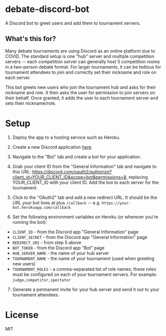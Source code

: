 # debate-discord-bot

A Discord bot to greet users and add them to tournament servers.

## What's this for?

Many debate tournaments are using Discord as an online platform due to COVID. The standard setup is one "hub" server and multiple competition servers -- each competition server can generally host 5 competition rooms in a two-person debate format. For larger tournaments, it can be tedious for tournament attendees to join and correctly set their nickname and role on each server.

This bot greets new users who join the tournament hub and asks for their nickname and role. It then asks the user for permission to join servers on their behalf. Once granted, it adds the user to each tournament server and sets their nickname/role.

# Setup

1. Deploy the app to a hosting service such as Heroku.

2. Create a new Discord application [here](https://discord.com/developers/applications).

3. Navigate to the "Bot" tab and create a bot for your application.

4. Grab your client ID from the "General Information" tab and navigate to this URL: https://discord.com/oauth2/authorize?client_id=YOUR_CLIENT_ID&scope=bot&permissions=8, replacing YOUR_CLIENT_ID with your client ID. Add the bot to each server for the tournament.

5. Click to the "OAuth2" tab and add a new redirect URL. It should be the URL your bot lives at plus `/callback` -- e.g. `https://your-bot.herokuapp.com/callback`

6. Set the following environment variables on Heroku (or wherever you're running the bot):

* `CLIENT_ID` - from the Discord app "General Information" page
* `CLIENT_SECRET` - from the Discord app "General Information" page
* `REDIRECT_URI` - from step 5 above
* `BOT_TOKEN` - from the Discord app "Bot" page
* `HUB_SERVER_NAME` - the name of your hub server
* `TOURNAMENT_NAME` - the name of your tournament (used when greeting new users)
* `TOURNAMENT_ROLES` - a comma-separated list of role names; these roles must be configured on each of your tournament servers. For example: `judge,competitor,spectator`

7. Generate a permanent invite for your hub server and send it out to your tournament attendees.

# License

MIT
